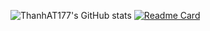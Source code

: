 ![ThanhAT177's GitHub stats](https://github-readme-stats.vercel.app/api?username=ThanhAT177&theme=blue-green&show_icons=true&hide=contribs,prs)
[![Readme Card](https://github-readme-stats.vercel.app/api/pin/?username=ThanhAT177&repo=github-readme-stats)](https://github.com/ThanhAT177/github-readme-stats)
